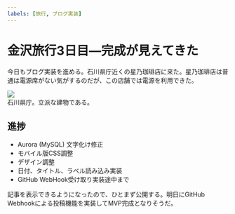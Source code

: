 ```yaml
---
labels: [旅行, ブログ実装]
---
```


# 金沢旅行3日目—完成が見えてきた

今日もブログ実装を進める。石川県庁近くの星乃珈琲店に来た。星乃珈琲店は普通は電源席がない気がするのだが、この店舗では電源を利用できた。

![](https://dl.dropboxusercontent.com/s/buxnpgq1cz6xcy6/20190427-kanagawa-prefectural-office.jpg)<br>
石川県庁。立派な建物である。

## 進捗

- Aurora (MySQL) 文字化け修正
- モバイル版CSS調整
- デザイン調整
- 日付、タイトル、ラベル読み込み実装
- GitHub WebHook受け取り実装途中まで

記事を表示できるようになったので、ひとまず公開する。明日にGitHub Webhookによる投稿機能を実装してMVP完成となりそうだ。
